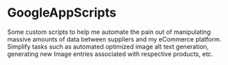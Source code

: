 # GoogleAppScripts
Some custom scripts to help me automate the pain out of manipulating massive amounts of data between suppliers and my eCommerce platform.  Simplify tasks such as automated optimized image alt text generation, generating new Image entries associated with respective products, etc.
